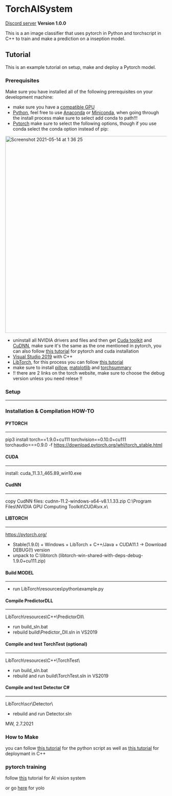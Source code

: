 # TorchAISystem
[Discord server](https://discord.gg/Qcme78MB)
**Version 1.0.0**

This is a an image classifier that uses pytorch in Python and torchscript in C++ to train and make a prediction on a inseption model.

## Tutorial

This is an example tutorial on setup, make and deploy a Pytorch model.

### Prerequisites

Make sure you have installed all of the following prerequisites on your development machine:

- make sure you have a [compatible GPU](https://developer.nvidia.com/cuda-gpus)
- [Python](https://www.python.org/), feel free to use [Anaconda](https://www.anaconda.com/) or [Miniconda](https://docs.conda.io/en/latest/miniconda.html), when going through the install process make sure to select add conda to path!!!
- [Pytorch](https://pytorch.org/) make sure to select the following options, though if you use conda select the conda option instead of pip:
<img width="613" alt="Screenshot 2021-05-14 at 1 36 25" src="https://user-images.githubusercontent.com/54107324/118200266-07bd5300-b455-11eb-81eb-3ddc7af0bddc.png">

- uninstall all NVIDIA drivers and files and then get [Cuda toolkit](https://developer.nvidia.com/accelerated-computing-toolkit) and [CuDNN](https://developer.nvidia.com/cudnn), make sure it's the same as the one mentioned in pytorch, you can also follow [this tutorial](https://www.youtube.com/watch?v=raBkhUoeOHs) for pytorch and cuda installation
- [Visual Studio 2019](https://visualstudio.microsoft.com/) with C++
- [LibTorch](https://pytorch.org/), for this process you can follow [this tutorial](https://www.youtube.com/watch?v=6eTVqYGIWx0)
- make sure to install [pillow](https://pypi.org/project/Pillow/), [matplotlib](https://pypi.org/project/matplotlib/) and [torchsummary](https://pypi.org/project/torch-summary/)
- !! there are 2 links on the torch website, make sure to choose the debug version unless you need relese !!

### Setup
-----
### Installation & Compilation HOW-TO


#### PYTORCH
-------
pip3 install torch==1.9.0+cu111 torchvision==0.10.0+cu111 torchaudio===0.9.0 -f https://download.pytorch.org/whl/torch_stable.html


#### CUDA
----
install: cuda_11.3.1_465.89_win10.exe


#### CudNN
-----
copy CudNN files: cudnn-11.2-windows-x64-v8.1.1.33.zip
C:\Program Files\NVIDIA GPU Computing Toolkit\CUDA\vx.x\


#### LIBTORCH
--------
https://pytorch.org/ 
- Stable(1.9.0) + Windows + LibTorch + C++/Java + CUDA11.1 -> Download DEBUG(!) version
- unpack to C:\libtorch (libtorch-win-shared-with-deps-debug-1.9.0+cu111.zip)


#### Build MODEL
-----------
- run LibTorch\resources\python\example.py


#### Compile PredictorDLL
--------------------
LibTorch\resources\C++\PredictorDll\
- run build_sln.bat
- rebuild build\Predictor_Dll.sln in VS2019


#### Compile and test TorchTest (optional)
-------------------------------------
LibTorch\resources\C++\TorchTest\
- run build_sln.bat
- rebuild and run build\TorchTest.sln in VS2019


#### Compile and test Detector C#
----------------------------
LibTorch\scr\Detector\
- rebuild and run Detector.sln


MW, 2.7.2021

### How to Make

you can follow [this tutorial](https://learnopencv.com/image-classification-using-transfer-learning-in-pytorch/) for the python script
as well as [this tutorial](https://www.youtube.com/watch?v=Dk88zv1KYMI) for deploymant in C++

### pytorch training

follow [this](https://github.com/nikinov/WickonHightech/tree/CleanTorch/src/python/vision_system) tutorial for AI vision system

or go [here](https://github.com/nikinov/WickonHightech/tree/CleanTorch/src/python/yolo) for yolo
